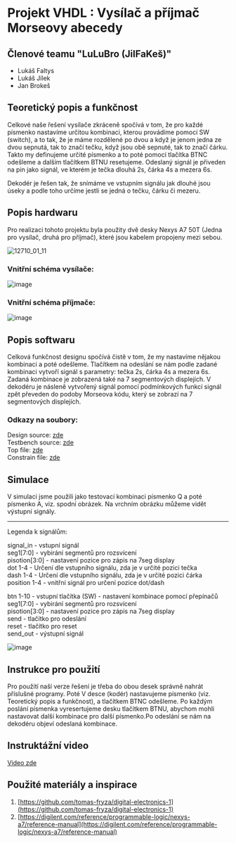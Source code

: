 # Projekt VHDL : Vysílač a příjmač Morseovy abecedy

## Členové teamu "LuLuBro (JilFaKeš)"

* Lukáš Faltys
* Lukáš Jílek
* Jan Brokeš

## Teoretický popis a funkčnost

Celkové naše řešení vysílače zkráceně spočívá v tom, že pro každé písmenko nastavíme určitou kombinaci, kterou provádíme pomocí SW (switch), a to tak, že je máme rozdělené po dvou a když je jenom jedna ze dvou sepnutá, tak to značí tečku, když jsou obě sepnuté, tak to značí čárku. Takto my definujeme určité písmenko a to poté pomocí tlačítka BTNC odešleme a dalším tlačítkem BTNU resetujeme. Odeslaný signál je přiveden na pin jako signál, ve kterém je tečka dlouhá 2s, čárka 4s a mezera 6s.

Dekodér je řešen tak, že snímáme ve vstupním signálu jak dlouhé jsou úseky a podle toho určíme jestli se jedná o tečku, čárku či mezeru.

## Popis hardwaru

Pro realizaci tohoto projektu byla použity dvě desky Nexys A7 50T (Jedna pro vysílač, druhá pro příjmač), které jsou kabelem propojeny mezi sebou.

![12710_01_11](https://user-images.githubusercontent.com/124742212/235751287-b5311984-bb20-4c73-9829-ad586a8019ed.png)




### Vnitřní schéma vysílače:

![image](https://user-images.githubusercontent.com/124742212/235740401-d74fb1d0-9c74-4a3d-91b8-5748d14141f3.png)

### Vnitřní schéma příjmače:

![image](https://user-images.githubusercontent.com/124742212/235775695-8cf5b041-a301-49ab-9ac8-f2a1fa6c5310.png)


## Popis softwaru

Celková funkčnost designu spočívá čistě v tom, že my nastavíme nějakou kombinaci a poté odešleme. Tlačítkem na odeslání se nám podle zadané kombinaci vytvoří signál s parametry: tečka 2s, čárka 4s a mezera 6s. Zadaná kombinace je zobrazená také na 7 segmentových displejích. V dekodéru je násleně vytvořený signál pomocí podmínkových funkcí signál zpět převeden do podoby Morseova kódu, který se zobrazí na 7 segmentových displejích.

### Odkazy na soubory: 
Design source: [zde](https://github.com/240632/digital-electronics-1/blob/main/Project/Soubory%20projektu%20-%20Vivavo/morse%20code/morse%20code.srcs/sources_1/new/morse_try.vhd)     
Testbench source: [zde](https://github.com/240632/digital-electronics-1/blob/main/Project/Soubory%20projektu%20-%20Vivavo/morse%20code/morse%20code.srcs/sim_1/new/morse_TB.vhd)     
Top file: [zde](https://github.com/240632/digital-electronics-1/blob/main/Project/Soubory%20projektu%20-%20Vivavo/morse%20code/morse%20code.srcs/sources_1/new/TOP.vhd)     
Constrain file: [zde](https://github.com/240632/digital-electronics-1/blob/main/Project/Soubory%20projektu%20-%20Vivavo/morse%20code/morse%20code.srcs/constrs_1/new/cnst.xdc)




## Simulace

V simulaci jsme použili jako testovací kombinaci písmenko Q a poté písmenko A, viz. spodní obrázek. Na vrchním obrázku můžeme vidět výstupní signály.

*******************

Legenda k signálům:

signal_in - vstupní signál   
seg1[7:0] - vybirání segmentů pro rozsvícení   
pisotion[3:0] - nastavení pozice pro zápis na 7seg display   
dot 1-4 - Určení dle vstupního signálu, zda je v určité pozici tečka   
dash 1-4 - Určení dle vstupního signálu, zda je v určité pozici čárka   
position 1-4 - vnitřní signál pro určení pozice dot/dash   


btn 1-10 - vstupní tlačítka (SW) - nastavení kombinace pomocí přepínačů   
seg1[7:0] - vybirání segmentů pro rozsvícení   
pisotion[3:0] - nastavení pozice pro zápis na 7seg display   
send - tlačítko pro odeslání   
reset - tlačítko pro reset   
send_out - výstupní signál   


![image](https://user-images.githubusercontent.com/124742212/235743084-db3f3026-a3d9-4f3f-a50b-3695f625b376.png)

## Instrukce pro použití

Pro použití naší verze řešení je třeba do obou desek správně nahrát příslušné programy. Poté V desce (kodér) nastavujeme písmenko (viz. Teoretický popis a funkčnost), a tlačítkem BTNC odešleme. Po každým poslání písmenka vyresertujeme desku tlačítkem BTNU, abychom mohli nastavovat další kombinace pro další písmenko.Po odeslání se nám na dekodéru objeví odeslaná kombinace.


## Instruktážní video
[Video zde](https://www.youtube.com/watch?v=lfkyFDDeGNk)

## Použité materiály a inspirace

1. [https://github.com/tomas-fryza/digital-electronics-1](https://github.com/tomas-fryza/digital-electronics-1)
2. [https://digilent.com/reference/programmable-logic/nexys-a7/reference-manual](https://digilent.com/reference/programmable-logic/nexys-a7/reference-manual)
